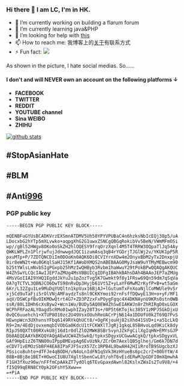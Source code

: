 ### Hi there 👋 I am LC, I'm in HK.


- 🔭 I’m currently working on building a flarum forum
- 🌱 I’m currently learning java&PHP
- 🤔 I’m looking for help with [this](https://github.com/dexif/telegram)
- 📫 How to reach me: 我博客上的[关于](https://blog.alevel.tech/about/)有联系方式
- ⚡ Fun fact: ![](https://stallman.org/no-facebook.png)

As shown in the picture, I hate social medias. So......
#### I don't and will NEVER own an account on the following platforms ↓
- **FACEBOOK**
- **TWITTER**
- **REDDIT**
- **YOUTUBE channel**
- **Sina WEIBO**
- **ZHIHU**


[![github stats](https://github-readme-stats.vercel.app/api?username=LCinHK)](https://github.com/anuraghazra/github-readme-stats)


## #StopAsianHate
## #BLM
## #Anti[996](https://996.icu)

### PGP public key
```
-----BEGIN PGP PUBLIC KEY BLOCK-----

mQENBFuGYUsBCADKVrzEXSmnATDMV5Uh50YPYVPUBaC4n6hzksNbIcEQj38p5/uA
LDocxbG2hYTp5mXLvwko+aqpgXhG2G1uwxZSNCgQBGqRokibVv5BeN/VWmMFmOSi
wp//gBl52HWgv8OKo0oSkZH2hlOQESY9frqOrzXqnl4M5T4TRRW3OQpaTlJq54Ay
QWKLWPLZn1PlrjwfujJdnwwgdJQC1izumAsq3qB4rYGDrjTJGlWj2v/YKUK1pP5R
pxuMTp+P/7ZDTQNCDiIm0DOoKn0AQK6Di8CV1YrnXDw4m2OnyxBbM2yTx2DnxpjU
8ir8eWN2t+Wu8GKqlSaHJ15Kf1AWoDXMQS2nABEBAAG0MyJsaW9uYTMyMEBwcm90
b25tYWlsLmNvbSIgPGxpb25hMzIwQHByb3Rvbm1haWwuY29tPokBPwQQAQgAKQUC
W4ZhSwYLCQcIAwIJEP7aZMUg4MsVBBUICgIDFgIBAhkBAhsDAh4BAAoJEP7aZMUg
4MsVGoIIAI9YHQ1EgddJkYu2u1pZozTvg5K7Gwmkt9f8y1FRsw69Qn59dm7qSqVa
OA7gTCTVL3QBNJCO6DwTS98nRvDp3Hyjb61VtSZ+yLaYF6MwM2rKyfP+B+wt5aGm
6Kr/L32Zgu1Le9MuDqYUQltn1kpVux16BjAJ+lGutumTxFnXoaNjlCoMWUle9vSr
xj5Cd9uTaFji5rOlVNjAMFaydzTs8nl9CKKYmoi92rnFsffDQwyE13H+o+yF/MF1
aqV/DSWCpfBvOIKMOwQtrt4G7+ZD3PZzxFxPOygFgqc4X4DKNAynU9KRs0stn0WB
ssR/80L1DHh6cXsByw2+Wcn1Wu/BUDy5AQ0EW4ZhSwEIAKWJn8rZhRIRgD0xLGOX
WCPhFRFazALYOagd5cRMo01wphIZay28T3s+/0P5t6KTojkc385Y1zMPJ5GkDjxU
0vQC6uuehch1+XTUP8O10zc2U49VsxOUuhReUACrPjN614a1DDUfU0k2T69Q7PvS
HEwnpWcn3UXhvnsYFbq6149RYkQhUCt8/+OgFKjouHj82sXhd41SVD+i+a51cLkQ
R9+2m/4EdDjovxemqbIVObGa0KdcU1tFCKWXlTJgRj1gkqL85BHvoLqd9KiCk8dy
RIpJ50QXTt00RXvkU8j16d1r0dlZlO2MWKBSBr5vynJZkFgCilXgIqHN+EMYsGJP
Db8AEQEAAYkBKQQYAQgAEwUCW4ZhSwkQ/tpkxSDgyxUCGwwACgkQ/tpkxSDgyxVL
GAf9HpEizZ6TNNO0uIPppBMEvpAg6EvUzNk/ZCrOm7AexlQB5glhej/Gm6k7DN7d
eCDV71vEMOzSbBFH4EA8IPaFJF5vzX57Zc1RPB4L9bwAH42HIiRroTB9SUgcbzXJ
PGsico8uhto+dTFJe4qBODH/vN4oLnIdFN1qSVk3HzHYueBs6pc2crZ+00bYtW/4
08B+8Bj8e1BET+HOwoCIU8U7XgltSbenCwL8t/ohT6vEidERwMJpGDFI0mXQmwhA
F1GH3fXuz96w/nFFfmCpAAkZT7ydOlq6TEvGpaxdAwnl82KslxZWaIs2Tu9V8/+4
fI5Q99qERN8CY0pk2OFshY5Xww==
=+PiA
-----END PGP PUBLIC KEY BLOCK-----

```
